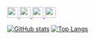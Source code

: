 <!-- target="_blank" で新しいタブで開くだけどGtHubのREADMEでは（？）無効．．-->

<a target="_blank" href="http://twitter.com/T_4c3">
  <img height="25" src="https://img.shields.io/badge/Twitter--1DA1F2.svg?logo=twitter&style=for-the-badge&url=https%3A%2F%2Ftwitter.com%2Fxrdnk" />
</a>
<a target="_blank" href="https://qiita.com/T_4c3">
  <img height="25" src="https://img.shields.io/badge/Qiita--55C500.svg?logo=qiita&style=for-the-badge">
</a>
<a target="_blank" href="https://www.pixiv.net/users/33003714">
  <img height="25" src="https://img.shields.io/badge/pixiv--1DA1F2.svg?logo=pixiv&style=for-the-badge">
</a>
<a target="_blank" href="https://tototo4c3.booth.pm/">
  <img height="25" src="https://img.shields.io/badge/-BOOTH-FC4D50.svg?logo=BOOTH&style=for-the-badge">
</a>

[![GitHub stats](https://github-readme-stats.vercel.app/api?username=Tom4c3&theme=vue-dark&show_icons=true)](https://github.com/Tom4c3/github-readme-stats)
[![Top Langs](https://github-readme-stats.vercel.app/api/top-langs/?username=Tom4c3&theme=vue-dark&show_icons=true)](https://github.com/Tom4c3/github-readme-stats)

